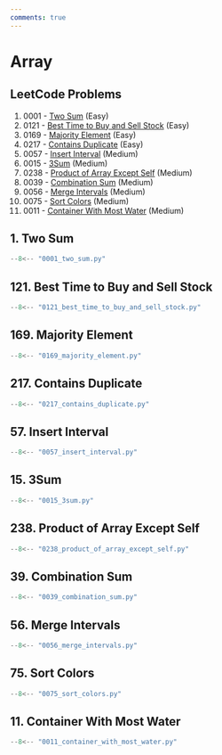 ```yaml
---
comments: true
---
```


# Array

## LeetCode Problems

1. 0001 - [Two Sum](https://leetcode.com/problems/two-sum/) (Easy)
2. 0121 - [Best Time to Buy and Sell Stock](https://leetcode.com/problems/best-time-to-buy-and-sell-stock/) (Easy)
3. 0169 - [Majority Element](https://leetcode.com/problems/majority-element/) (Easy)
4. 0217 - [Contains Duplicate](https://leetcode.com/problems/contains-duplicate/) (Easy)
5. 0057 - [Insert Interval](https://leetcode.com/problems/insert-interval/) (Medium)
6. 0015 - [3Sum](https://leetcode.com/problems/3sum/) (Medium)
7. 0238 - [Product of Array Except Self](https://leetcode.com/problems/product-of-array-except-self/) (Medium)
8. 0039 - [Combination Sum](https://leetcode.com/problems/combination-sum/) (Medium)
9. 0056 - [Merge Intervals](https://leetcode.com/problems/merge-intervals/) (Medium)
10. 0075 - [Sort Colors](https://leetcode.com/problems/sort-colors/) (Medium)
11. 0011 - [Container With Most Water](https://leetcode.com/problems/container-with-most-water/) (Medium)

## 1. Two Sum

```python
--8<-- "0001_two_sum.py"
```

## 121. Best Time to Buy and Sell Stock

```python
--8<-- "0121_best_time_to_buy_and_sell_stock.py"
```

## 169. Majority Element

```python
--8<-- "0169_majority_element.py"
```

## 217. Contains Duplicate

```python
--8<-- "0217_contains_duplicate.py"
```

## 57. Insert Interval

```python
--8<-- "0057_insert_interval.py"
```

## 15. 3Sum

```python
--8<-- "0015_3sum.py"
```

## 238. Product of Array Except Self

```python
--8<-- "0238_product_of_array_except_self.py"
```

## 39. Combination Sum

```python
--8<-- "0039_combination_sum.py"
```

## 56. Merge Intervals

```python
--8<-- "0056_merge_intervals.py"
```

## 75. Sort Colors

```python
--8<-- "0075_sort_colors.py"
```

## 11. Container With Most Water

```python
--8<-- "0011_container_with_most_water.py"
```
